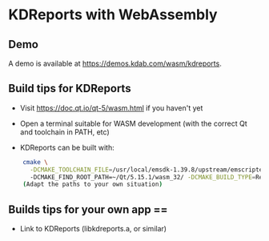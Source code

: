 # KDReports with WebAssembly

## Demo

A demo is available at <https://demos.kdab.com/wasm/kdreports>.

## Build tips for KDReports

- Visit <https://doc.qt.io/qt-5/wasm.html> if you haven't yet

- Open a terminal suitable for WASM development (with the correct Qt and toolchain in PATH, etc)

- KDReports can be built with:

```bash
    cmake \
      -DCMAKE_TOOLCHAIN_FILE=/usr/local/emsdk-1.39.8/upstream/emscripten/cmake/Modules/Platform/Emscripten.cmake
      -DCMAKE_FIND_ROOT_PATH=~/Qt/5.15.1/wasm_32/ -DCMAKE_BUILD_TYPE=Release`
    (Adapt the paths to your own situation)
```

## Builds tips for your own app ==

- Link to KDReports (libkdreports.a, or similar)
